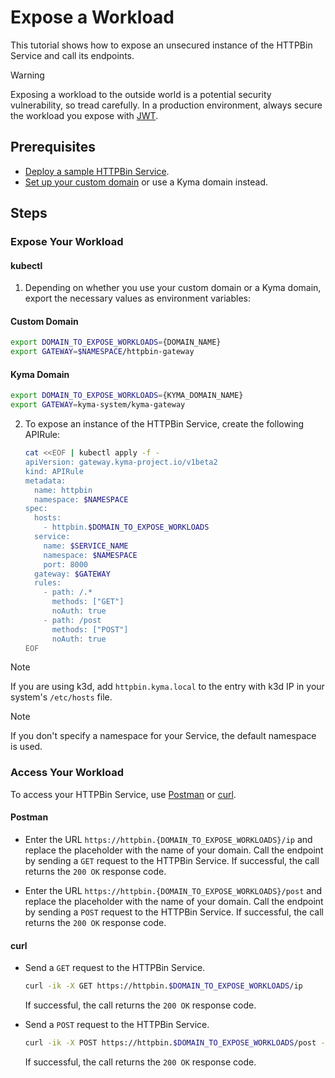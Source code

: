 # Expose a Workload

This tutorial shows how to expose an unsecured instance of the HTTPBin Service and call its endpoints.

> [!WARNING]
>  Exposing a workload to the outside world is a potential security vulnerability, so tread carefully. In a production environment, always secure the workload you expose with [JWT](../../01-50-expose-and-secure-a-workload/v1beta2/01-52-expose-and-secure-workload-jwt.md).

## Prerequisites

* [Deploy a sample HTTPBin Service](../../01-00-create-workload.md).
* [Set up your custom domain](../../01-10-setup-custom-domain-for-workload.md) or use a Kyma domain instead. 

## Steps

### Expose Your Workload

#### **kubectl**

1. Depending on whether you use your custom domain or a Kyma domain, export the necessary values as environment variables:
  
  <!-- tabs:start -->
  #### **Custom Domain**
      
  ```bash
  export DOMAIN_TO_EXPOSE_WORKLOADS={DOMAIN_NAME}
  export GATEWAY=$NAMESPACE/httpbin-gateway
  ```
  #### **Kyma Domain**

  ```bash
  export DOMAIN_TO_EXPOSE_WORKLOADS={KYMA_DOMAIN_NAME}
  export GATEWAY=kyma-system/kyma-gateway
  ```
  <!-- tabs:end -->

2. To expose an instance of the HTTPBin Service, create the following APIRule:

    ```bash
    cat <<EOF | kubectl apply -f -
    apiVersion: gateway.kyma-project.io/v1beta2
    kind: APIRule
    metadata:
      name: httpbin
      namespace: $NAMESPACE
    spec:
      hosts: 
        - httpbin.$DOMAIN_TO_EXPOSE_WORKLOADS
      service:
        name: $SERVICE_NAME
        namespace: $NAMESPACE
        port: 8000
      gateway: $GATEWAY
      rules:
        - path: /.*
          methods: ["GET"]
          noAuth: true
        - path: /post
          methods: ["POST"]
          noAuth: true
    EOF
    ```

> [!NOTE]
> If you are using k3d, add `httpbin.kyma.local` to the entry with k3d IP in your system's `/etc/hosts` file. 

> [!NOTE]
> If you don't specify a namespace for your Service, the default namespace is used.

### Access Your Workload

To access your HTTPBin Service, use [Postman](https://www.postman.com) or [curl](https://curl.se).

<!-- tabs:start -->
#### **Postman**

- Enter the URL `https://httpbin.{DOMAIN_TO_EXPOSE_WORKLOADS}/ip` and replace the placeholder with the name of your domain. Call the endpoint by sending a `GET` request to the HTTPBin Service. If successful, the call returns the `200 OK` response code.

- Enter the URL `https://httpbin.{DOMAIN_TO_EXPOSE_WORKLOADS}/post` and replace the placeholder with the name of your domain. Call the endpoint by sending a `POST` request to the HTTPBin Service. If successful, the call returns the `200 OK` response code.

#### **curl**

- Send a `GET` request to the HTTPBin Service.

  ```bash
  curl -ik -X GET https://httpbin.$DOMAIN_TO_EXPOSE_WORKLOADS/ip
  ```
  If successful, the call returns the `200 OK` response code.

- Send a `POST` request to the HTTPBin Service.

  ```bash
  curl -ik -X POST https://httpbin.$DOMAIN_TO_EXPOSE_WORKLOADS/post -d "test data"
  ```
  If successful, the call returns the `200 OK` response code.

<!-- tabs:end -->